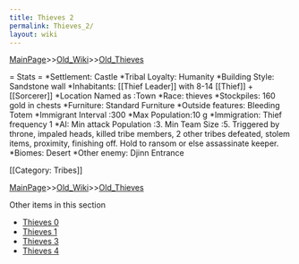 ```yaml
---
title: Thieves 2
permalink: Thieves_2/
layout: wiki
---
```


[MainPage](/keeperrl_wiki/ "wikilink")>>[Old_Wiki](/keeperrl_wiki/Old_Wiki "wikilink")>>[Old_Thieves](/keeperrl_wiki/Old_Thieves "wikilink")

= Stats =
*Settlement: Castle 
*Tribal Loyalty: Humanity
*Building Style: Sandstone wall
*Inhabitants: [[Thief Leader]] with 8-14 [[Thief]] + [[Sorcerer]]
*Location Named as :Town
*Race: thieves
*Stockpiles: 160 gold in chests
*Furniture: Standard Furniture
*Outside features: Bleeding Totem 
*Immigrant Interval :300 
*Max Population:10 g
*Immigration: Thief frequency 1
*AI: Min attack Population :3. Min Team Size :5. Triggered by throne, impaled heads, killed tribe members, 2 other tribes defeated, stolem items, proximity, finishing off. Hold to ransom or else assassinate keeper.
*Biomes: Desert 
*Other enemy: Djinn Entrance

[[Category: Tribes]]

[MainPage](/keeperrl_wiki/ "wikilink")>>[Old_Wiki](/keeperrl_wiki/Old_Wiki "wikilink")>>[Old_Thieves](/keeperrl_wiki/Old_Thieves "wikilink")

Other items in this section
-    [Thieves 0](/keeperrl_wiki/Thieves_0 "wikilink")
-    [Thieves 1](/keeperrl_wiki/Thieves_1 "wikilink")
-    [Thieves 3](/keeperrl_wiki/Thieves_3 "wikilink")
-    [Thieves 4](/keeperrl_wiki/Thieves_4 "wikilink")
